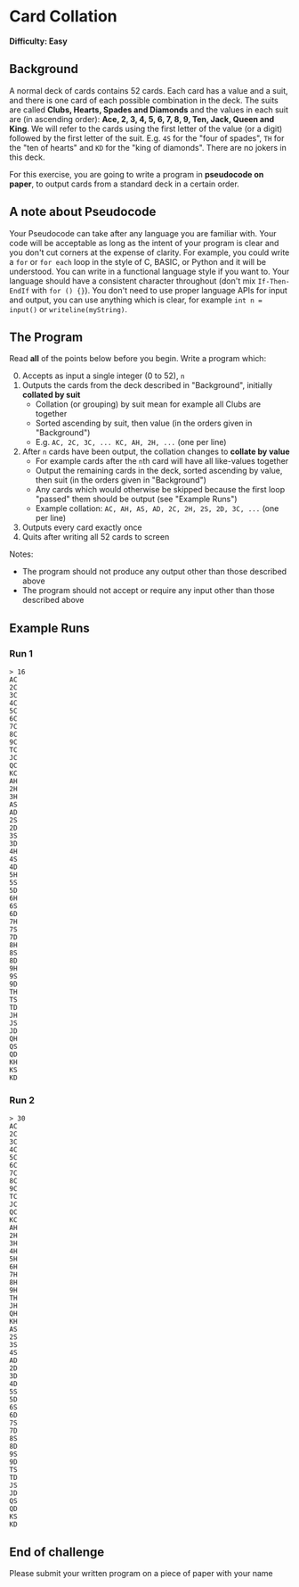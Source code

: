 # Card Collation

**Difficulty: Easy**

## Background

A normal deck of cards contains 52 cards. Each card has a value and a suit, and there is one card of each possible combination in the deck. The suits are called **Clubs, Hearts, Spades and Diamonds** and the values in each suit are (in ascending order): **Ace, 2, 3, 4, 5, 6, 7, 8, 9, Ten, Jack, Queen and King**. We will refer to the cards using the first letter of the value (or a digit) followed by the first letter of the suit. E.g. `4S` for the "four of spades", `TH` for the "ten of hearts" and `KD` for the "king of diamonds". There are no jokers in this deck.

For this exercise, you are going to write a program in **pseudocode on paper**, to output cards from a standard deck in a certain order.

## A note about Pseudocode

Your Pseudocode can take after any language you are familiar with. Your code will be acceptable as long as the intent of your program is clear and you don't cut corners at the expense of clarity. For example, you could write a `for` or `for each` loop in the style of C, BASIC, or Python and it will be understood. You can write in a functional language style if you want to. Your language should have a consistent character throughout (don't mix `If-Then-EndIf` with `for () {}`). You don't need to use proper language APIs for input and output, you can use anything which is clear, for example `int n = input()` or `writeline(myString)`.

## The Program

Read **all** of the points below before you begin. Write a program which:

 0. Accepts as input a single integer (0 to 52), `n`
 1. Outputs the cards from the deck described in "Background", initially **collated by suit**
     + Collation (or grouping) by suit mean for example all Clubs are together
	 + Sorted ascending by suit, then value (in the orders given in "Background")
	 + E.g. `AC, 2C, 3C, ... KC, AH, 2H, ...` (one per line)
 2. After `n` cards have been output, the collation changes to **collate by value**
     + For example cards after the `n`th card will have all like-values together
	 + Output the remaining cards in the deck, sorted ascending by value, then suit (in the orders given in "Background")
     + Any cards which would otherwise be skipped because the first loop "passed" them should be output (see "Example Runs")
	 + Example collation: `AC, AH, AS, AD, 2C, 2H, 2S, 2D, 3C, ...` (one per line)
 3. Outputs every card exactly once
 4. Quits after writing all 52 cards to screen
 
Notes:

 * The program should not produce any output other than those described above
 * The program should not accept or require any input other than those described above

## Example Runs

### Run 1

	> 16
	AC
	2C
	3C
	4C
	5C
	6C
	7C
	8C
	9C
	TC
	JC
	QC
	KC
	AH
	2H
	3H
	AS
	AD
	2S
	2D
	3S
	3D
	4H
	4S
	4D
	5H
	5S
	5D
	6H
	6S
	6D
	7H
	7S
	7D
	8H
	8S
	8D
	9H
	9S
	9D
	TH
	TS
	TD
	JH
	JS
	JD
	QH
	QS
	QD
	KH
	KS
	KD
	
### Run 2

	> 30
	AC
	2C
	3C
	4C
	5C
	6C
	7C
	8C
	9C
	TC
	JC
	QC
	KC
	AH
	2H
	3H
	4H
	5H
	6H
	7H
	8H
	9H
	TH
	JH
	QH
	KH
	AS
	2S
	3S
	4S
	AD
	2D
	3D
	4D
	5S
	5D
	6S
	6D
	7S
	7D
	8S
	8D
	9S
	9D
	TS
	TD
	JS
	JD
	QS
	QD
	KS
	KD
	
## End of challenge

Please submit your written program on a piece of paper with your name